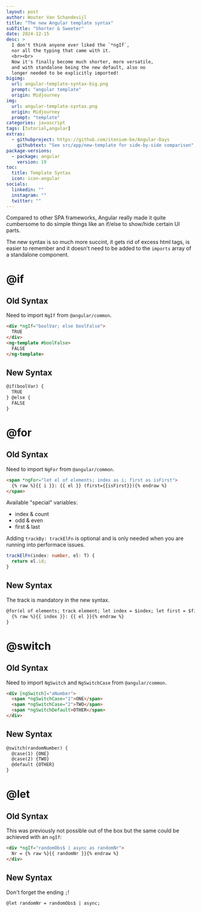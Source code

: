 ```yaml
---
layout: post
author: Wouter Van Schandevijl
title: "The new Angular template syntax"
subTitle: "Shorter & Sweeter"
date: 2024-12-15
desc: >
  I don't think anyone ever liked the `*ngIf`,
  nor all the typing that came with it.
  <br><br>
  Now it's finally become much shorter, more versatile,
  and with standalone being the new default, also no
  longer needed to be explicitly imported!
bigimg:
  url: angular-template-syntax-big.png
  prompt: "angular template"
  origin: Midjourney
img:
  url: angular-template-syntax.png
  origin: Midjourney
  prompt: "template"
categories: javascript
tags: [tutorial,angular]
extras:
  - githubproject: https://github.com/itenium-be/Angular-Days
    githubtext: "See src/app/new-template for side-by-side comparison"
package-versions:
  - package: angular
    version: 19
toc:
  title: Template Syntax
  icon: icon-angular
socials:
  linkedin: ""
  instagram: ""
  twitter: ""
---
```


Compared to other SPA frameworks, Angular really made it quite
cumbersome to do simple things like an if/else to show/hide
certain UI parts.

The new syntax is so much more succint, it gets rid of excess
html tags, is easier to remember and it doesn't need to be
added to the `imports` array of a standalone component.

<!--more-->

# @if

## Old Syntax

Need to import `NgIf` from `@angular/common`.

```html
<div *ngIf="boolVar; else boolFalse">
  TRUE
</div>
<ng-template #boolFalse>
  FALSE
</ng-template>
```

## New Syntax

```html
@if(boolVar) {
  TRUE
} @else {
  FALSE
}
```

# @for

## Old Syntax

Need to import `NgFor` from `@angular/common`. 

```html
<span *ngFor="let el of elements; index as i; first as isFirst">
  {% raw %}{{ i }}: {{ el }} (first={{isFirst}}){% endraw %}
</span>
```

Available "special" variables:
- index & count
- odd & even
- first & last

Adding `trackBy: trackElFn` is optional
and is only needed when you are running into performace issues.

```ts
trackElFn(index: number, el: T) {
  return el.id;
}
```


## New Syntax

The track is mandatory in the new syntax.

```html
@for(el of elements; track element; let index = $index; let first = $first) {
  {% raw %}{{ index }}: {{ el }}{% endraw %}
}
```

# @switch

## Old Syntax

Need to import `NgSwitch` and `NgSwitchCase` from `@angular/common`.

```html
<div [ngSwitch]="aNumber">
  <span *ngSwitchCase="1">ONE</span>
  <span *ngSwitchCase="2">TWO</span>
  <span *ngSwitchDefault>OTHER</span>
</div>
```

## New Syntax

```html
@switch(randomNumber) {
  @case(1) {ONE}
  @case(2) {TWO}
  @default {OTHER}
}
```

# @let

## Old Syntax

This was previously not possible out of the box but the
same could be achieved with an `ngIf`:

```html
<div *ngIf="randomObs$ | async as randomNr">
  Nr = {% raw %}{{ randomNr }}{% endraw %}
</div>
```


## New Syntax

Don't forget the ending `;`!

```html
@let randomNr = randomObs$ | async;
```
